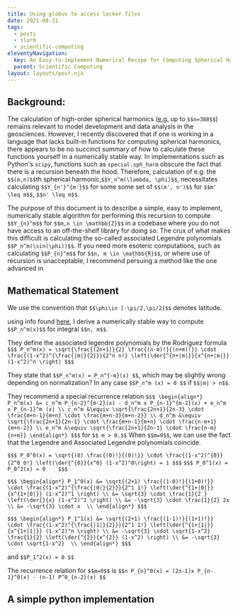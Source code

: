 ```yaml
---
title: Using globus to access locker files  
date: 2021-08-31
tags:
  - posts
  - slurm
  - scientific-computing
eleventyNavigation:
  key: An Easy-to-implement Numerical Recipe for Computing Spherical Harmonics
  parent: Scientific Computing
layout: layouts/post.njk
---
```


## Background:

The calculation of high-order spherical harmonics ([e.g.](https://climatedataguide.ucar.edu/climate-tools/common-spectral-model-grid-resolutions) up to `$$n=388$$`)
remains relevant to model development and data analysis in the geosciences. 
However, I recently discovered that if one is working in a language that lacks built-in functions for computing
spherical harmonics, there appears to be no succinct summary of how to calculate these functions yourself in a numerically stable way.
In implementations such as Python's `scipy`, functions such as `special.sph_harm` obscure the fact that 
there is a recursion beneath the hood. Therefore, calculation of e.g. the `$$(m,n)$$`th spherical harmonic,`$$Y_n^m(\lambda, \phi)$$`,
necessitates calculating `$$Y_{n'}^{m'}$$` for some some set of `$$(m', n')$$` for `$$m' \leq m$$`, `$$n' \leq m$$`.

The purpose of this document is to describe a simple, easy to implement, numerically stable algorithm for performing this
recursion to compute `$$Y_{n}^m$$` for `$$m,n \in \mathbb{Z}$$` in a codebase where you do not have access to an off-the-shelf library for doing so. 
The crux of what makes this difficult is calculating the so-called associated Legendre polynomials `$$P_n^m(\sin(\phi))$$`. 
If you need more esoteric computations, such as calculating `$$P_{n}^m$$` for `$$n, m \in \mathbb{R}$$`, or where use of recursion is unacceptable,
I recommend persuing a method like the one advanced in []()



## Mathematical Statement

We use the convention that `$$\phi\in [-\pi/2,\pi/2]$$` denotes latitude.

using info found [here](https://www.ecmwf.int/sites/default/files/elibrary/1983/10253-spectral-technique.pdf),
I derive a numerically stable way to compute `$$P_n^m(x)$$` for integral `$$n, m$$`.

They define the associated legendre polynomials by the Rodriguez formula
`$$$
P_n^m(x) = \sqrt{\frac{(2n+1)}{2} \frac{(n-m)!}{(n+m)!}} \cdot \frac{(1-x^2)^{\frac{|m|}{2}}}{2^n n!} \left(\der{^{n+|m|}}{x^{n+|m|}} (1-x^2)^n \right)
$$$`


They state that `$$P_n^m(x) = P_n^{-m}(x) $$`, which may be slightly wrong depending on normalization?
In any case `$$P_n^m (x) = 0 $$` if `$$|m| > n$$`. 

They recommend a special recurrence relation
`$$$
\begin{align*}
  P_n^m(x) &= c_n^m P_{n-2}^{m-2}(x) - d_n^m x P_{n-1}^{m-2}(x) + e_n^m x P_{n-1}^m (x) \\
  c_n^m &\equiv \sqrt{\frac{2n+1}{2n-3} \cdot \frac{m+n-1}{m+n} \cdot \frac{m+n-3}{m+n-2}} \\
  d_n^m &\equiv \sqrt{\frac{2n+1}{2n-1} \cdot \frac{m+n-1}{m+n} \cdot \frac{n-m+1}{m+n-2}} \\
  e_n^m &\equiv \sqrt{\frac{2n+1}{2n-1} \cdot \frac{n-m}{n+m}}
\end{align*}
$$$`
for `$$ m > 0.$$` When `$$m=0$$`, we can use the fact that the Legendre and Associated Legendre polynomials coincide.



`$$$
P_0^0(x) = \sqrt{(0) \frac{(0)!}{(0)!}} \cdot \frac{(1-x^2)^{0}}{2^0 0!} \left(\der{^{0}}{x^0} (1-x^2)^0\right) = 1
$$$`
`$$$ P_0^1(x) = P_0^2(x) = 0    $$$`

`$$$
\begin{align*}
P_1^0(x) &= \sqrt{(2+1) \frac{(1-0)!}{(1+0)!}} \cdot \frac{(1-x^2)^{\frac{|0|}{2}}}{2^1 1!} \left(\der{^{1+|0|}}{x^{1+|0|}} (1-x^2)^1 \right) \\
&= \sqrt{3} \cdot \frac{1}{2 } \left(\der{}{x} (1-x^2)^1 \right) \\
&= -\sqrt{3} \cdot \frac{1}{2} 2x  \\
&= -\sqrt{3} \cdot x  \\
\end{align*}
$$$`

`$$$
\begin{align*}
P_1^1(x) &= \sqrt{(2+1) \frac{(1-1)!}{(1+1)!}} \cdot \frac{(1-x^2)^{\frac{|1|}{2}}}{2^1 1!} \left(\der{^{1+|1|}}{x^{1+|1|}} (1-x^2)^n \right) \\
    &= -\sqrt{3} \cdot \sqrt{1-x^2} \frac{1}{2} \left(\der{^{2}}{x^{2}} (1-x^2) \right) \\
    &= -\sqrt{3} \cdot \sqrt{1-x^2}  \\
\end{align*}
$$$`

and `$$P_1^2(x) = 0 $$`


The recurrence relation for `$$m=0$$` is `$$n P_{n}^0(x) = (2n-1)x P_{n-1}^0(x) - (n-1) P^0_{n-2}(x) $$`


## A simple python implementation




